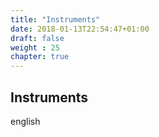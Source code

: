 ```yaml
---
title: "Instruments"
date: 2018-01-13T22:54:47+01:00
draft: false
weight : 25
chapter: true
---
```

## Instruments
english
